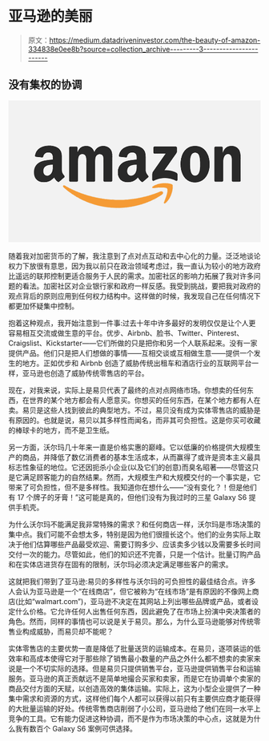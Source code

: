 # 亚马逊的美丽

> 原文：<https://medium.datadriveninvestor.com/the-beauty-of-amazon-334838e0ee8b?source=collection_archive---------3----------------------->

## 没有集权的协调

![](img/f557e8ffa70d98c04a68512d1a2a2908.png)

随着我对加密货币的了解，我注意到了点对点互动和去中心化的力量。泛泛地谈论权力下放很有意思，因为我以前只在政治领域考虑过，我一直认为较小的地方政府比遥远的联邦控制更适合服务于人民的需求。加密社区的影响力拓展了我对许多问题的看法。加密社区对企业银行家和政府一样反感。我受到挑战，要把我对政府的观点背后的原则应用到任何权力结构中。这样做的时候，我发现自己在任何情况下都更加怀疑集中控制。

抱着这种观点，我开始注意到一件事:过去十年中许多最好的发明仅仅是让个人更容易相互交流或做生意的平台。优步、Airbnb、脸书、Twitter、Pinterest、Craigslist、Kickstarter——它们所做的只是把你和另一个人联系起来。没有一家提供产品。他们只是把人们想做的事情——互相交谈或互相做生意——提供一个发生的地方。正如优步和 Airbnb 创造了威胁传统出租车和酒店行业的互联网平台一样，亚马逊也创造了威胁传统零售店的平台。

现在，对我来说，实际上是易贝代表了最终的点对点网络市场。你想卖的任何东西，在世界的某个地方都会有人愿意买。你想买的任何东西，在某个地方都有人在卖。易贝是这些人找到彼此的典型地方。不过，易贝没有成为实体零售店的威胁是有原因的。也就是说，易贝以其多样性而闻名，而非其可负担性。这是你买可收藏的棒球卡的地方，而不是卫生纸。

另一方面，沃尔玛几十年来一直是价格实惠的巅峰。它以低廉的价格提供大规模生产的商品，并降低了数亿消费者的基本生活成本，从而赢得了或许是资本主义最具标志性象征的地位。它还因扼杀小企业(以及它们的创意)而臭名昭著——尽管这只是它满足顾客能力的自然结果。然而，大规模生产和大规模交付的一个事实是，它带来了可负担性，但不是多样性。我知道你在想什么——“没有变化？！但是他们有 17 个牌子的牙膏！”这可能是真的，但他们没有为我过时的三星 Galaxy S6 提供手机壳。

为什么沃尔玛不能满足我非常特殊的需求？和任何商店一样，沃尔玛是市场决策的集中点。我们可能不会想太多，特别是因为他们很擅长这个。他们的业务实际上取决于他们估算哪些产品最受欢迎、需要订购多少、应该卖多少钱以及需要多长时间交付一次的能力。尽管如此，他们的知识还不完善，只是一个估计。批量订购产品和在实体店进货存在固有的限制，沃尔玛必须决定满足哪些客户的需求。

这就把我们带到了亚马逊:易贝的多样性与沃尔玛的可负担性的最佳结合点。许多人会认为亚马逊是一个“在线商店”，但它被称为“在线市场”是有原因的不像网上商店(比如“walmart.com”)，亚马逊不决定在其网站上列出哪些品牌或产品，或者设定什么价格。它允许任何人出售任何东西，因此避免了在市场上扮演中央决策者的角色。然而，同样的事情也可以说是关于易贝。那么，为什么亚马逊能够对传统零售业构成威胁，而易贝却不能呢？

实体零售店的主要优势一直是降低了批量送货的运输成本。在易贝，逐项装运的低效率和高成本使得它对于那些除了销售最小数量的产品之外什么都不想卖的卖家来说是一个不切实际的选择。但是易贝只提供销售平台，亚马逊提供销售平台和运输服务。亚马逊的真正贡献远不是简单地撮合买家和卖家，而是它在协调单个卖家的商品交付方面的天赋，以创造高效的集体运输。实际上，这为小型企业提供了一种集中需求和资源的方式，这样他们每个人都可以获得以前只有主要供应商才能获得的大批量运输的好处。传统零售商店削弱了小公司，亚马逊给了他们在同一水平上竞争的工具。它有能力促进这种协调，而不是作为市场决策的中心点，这就是为什么我有数百个 Galaxy S6 案例可供选择。